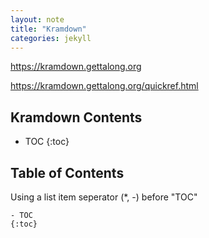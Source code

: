 ```yaml
---
layout: note
title: "Kramdown"
categories: jekyll
---
```


<https://kramdown.gettalong.org>

<https://kramdown.gettalong.org/quickref.html>

## Kramdown Contents

- TOC
{:toc}

## Table of Contents

Using a list item seperator (*, -) before "TOC"

```kramdown
- TOC
{:toc}
```
